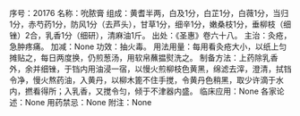 序号：20176
名称：吮脓膏
组成：黄耆半两，白及1分，白芷1分，白薇1分，当归1分，赤芍药1分，防风1分（去芦头），甘草1分，细辛1分，嫩桑枝1分，垂柳枝（细锉）2合，乳香1分（细研），清麻油1斤。
出处：《圣惠》卷六十八。
主治：灸疮，急肿疼痛。
加减：None
功效：抽火毒。
用法用量：每用看灸疮大小，以纸上匀摊贴之，每日两度换，仍煎葱汤，用软帛蘸揾熨洗之。
制备方法：上药除乳香外，余并细锉，于铛内用油浸一宿，以慢火煎柳枝色黄黑，绵滤去滓，澄清，拭铛令净，慢火熬药油，入黄丹，以柳木篦不住手搅，令黄丹色稍黑，取少许滴于水内，撚看得所；入乳香，又搅令匀，倾于不津器内盛。
临床应用：None
各家论述：None
用药禁忌：None
附注：None
